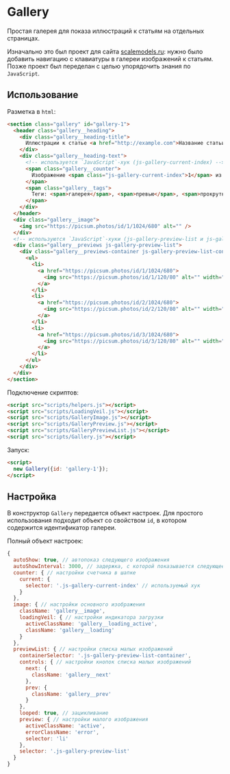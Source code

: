 # Gallery

Простая галерея для показа иллюстраций к статьям на отдельных страницах.

Изначально это был проект для сайта [scalemodels.ru](https://scalemodels.ru): нужно было добавить навигацию с клавиатуры в галереи изображений к статьям. Позже проект был переделан с целью упорядочить знания по `JavaScript`.

## Использование

Разметка в `html`:

```html
<section class="gallery" id="gallery-1">
  <header class="gallery__heading">
    <div class="gallery__heading-title">
      Иллюстрации к статье <a href="http://example.com">Название статьи</a>
    </div>
    <div class="gallery__heading-text">
      <!-- используется `JavaScript`-хук (js-gallery-current-index) -->
      <span class="gallery__counter">
        Изображение <span class="js-gallery-current-index">1</span> из <span>29</span>.
      </span>
      <span class="gallery__tags">
        Теги: <span>галерея</span>, <span>превью</span>, <span>прокрутка</span>, <span>адаптивный</span>
      </span>
    </div>
  </header>
  <div class="gallery__image">
    <img src="https://picsum.photos/id/1/1024/680" alt="" />
  </div>
  <!-- используются `JavaScript`-хуки (js-gallery-preview-list и js-gallery-preview-list-container) -->
  <div class="gallery__previews js-gallery-preview-list">
    <div class="gallery__previews-container js-gallery-preview-list-container">
      <ul>
        <li>
          <a href="https://picsum.photos/id/1/1024/680">
            <img src="https://picsum.photos/id/1/120/80" alt="" width="120" height="80" />
          </a>
        </li>
        <li>
          <a href="https://picsum.photos/id/2/1024/680">
            <img src="https://picsum.photos/id/2/120/80" alt="" width="120" height="80" />
          </a>
        </li>
        <li>
          <a href="https://picsum.photos/id/3/1024/680">
            <img src="https://picsum.photos/id/3/120/80" alt="" width="120" height="80" />
          </a>
        </li>
      </ul>
    </div>
  </div>
</section>
```

Подключение скриптов:

```html
<script src="scripts/helpers.js"></script>
<script src="scripts/LoadingVeil.js"></script>
<script src="scripts/GalleryImage.js"></script>
<script src="scripts/GalleryPreview.js"></script>
<script src="scripts/GalleryPreviewList.js"></script>
<script src="scripts/Gallery.js"></script>
```

Запуск:

```html
<script>
  new Gallery({id: 'gallery-1'});
</script>
```

## Настройка

В конструктор `Gallery` передается объект настроек. Для простого использования подходит объект со свойством `id`, в котором содержится идентификатор галереи.

Полный объект настроек:

```javascript
{
  autoShow: true, // автопоказ следующего изображения
  autoShowInterval: 3000, // задержка, с которой показывается следующее изображения
  counter: { // настройки счетчика в шапке
    current: {
      selector: '.js-gallery-current-index' // используемый хук
    }
  },
  image: { // настройки основного изображения
    className: 'gallery__image',
    loadingVeil: { // настройки индикатора загрузки
      activeClassName: 'gallery__loading_active',
      className: 'gallery__loading'
    }
  },
  previewList: { // настройки списка малых изображений
    containerSelector: '.js-gallery-preview-list-container',
    controls: { // настройки кнопок списка малых изображений
      next: {
        className: 'gallery__next'
      },
      prev: {
        className: 'gallery__prev'
      }
    },
    looped: true, // зацикливание
    preview: { // настройки малого изображения
      activeClassName: 'active',
      errorClassName: 'error',
      selector: 'li'
    },
    selector: '.js-gallery-preview-list'
  }
}
```